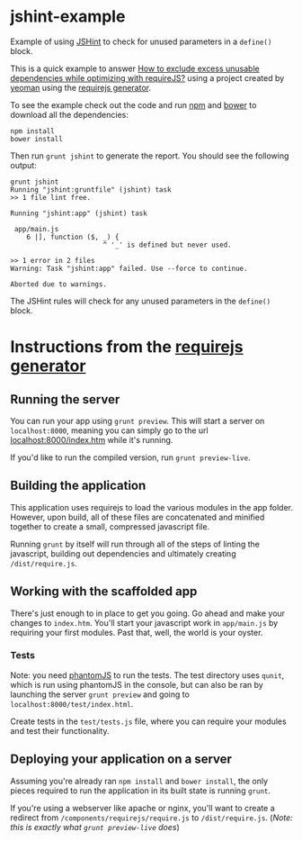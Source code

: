 # jshint-example

Example of using [JSHint](http://jshint.com) to check for unused parameters in
a ```define()``` block.

This is a quick example to answer
[How to exclude excess unusable dependencies while optimizing with requireJS?](http://stackoverflow.com/questions/35145241/how-to-exclude-excess-unusable-dependencies-while-optimizing-with-requirejs)
using a project created by [yeoman](http://yeoman.io) using the [requirejs generator](https://github.com/danheberden/yeoman-generator-requirejs).

To see the example check out the code and run [npm](https://www.npmjs.com) and
[bower](http://bower.io) to download all the dependencies:

    npm install
    bower install

Then run ```grunt jshint``` to generate the report.  You should see the following
output:

    grunt jshint
    Running "jshint:gruntfile" (jshint) task
    >> 1 file lint free.

    Running "jshint:app" (jshint) task

     app/main.js
        6 |], function ($, _) {
                           ^ '_' is defined but never used.

    >> 1 error in 2 files
    Warning: Task "jshint:app" failed. Use --force to continue.

    Aborted due to warnings.

The JSHint rules will check for any unused parameters in the ```define()``` block.


# Instructions from the [requirejs generator](https://github.com/danheberden/yeoman-generator-requirejs)

## Running the server

You can run your app using `grunt preview`. This will start a
server on `localhost:8000`, meaning you can simply go to the
url [localhost:8000/index.htm](http://localhost:8000/index.htm)
while it's running.

If you'd like to run the compiled version, run
`grunt preview-live`.

## Building the application

This application uses requirejs to load the various modules in
the app folder. However, upon build, all of these files are
concatenated and minified together to create a small, compressed
javascript file.

Running `grunt` by itself will run through all of the steps of
linting the javascript, building out dependencies and ultimately
creating `/dist/require.js`.

## Working with the scaffolded app

There's just enough to in place to get you going. Go ahead
and make your changes to `index.htm`. You'll start your
javascript work in `app/main.js` by requiring your first
modules. Past that, well, the world is your oyster.

### Tests

Note: you need [phantomJS](http://phantomjs.org) to run the tests.
The test directory uses `qunit`, which is run using phantomJS
in the console, but can also be ran by launching the server
`grunt preview` and going to `localhost:8000/test/index.html`.

Create tests in the `test/tests.js` file, where you can
require your modules and test their functionality.

## Deploying your application on a server

Assuming you're already ran `npm install` and `bower install`,
the only pieces required to run the application in its built
state is running `grunt`.

If you're using a webserver like apache or nginx, you'll want
to create a redirect from `/components/requirejs/require.js` to
`/dist/require.js`. (*Note: this is exactly what `grunt
preview-live` does*)
